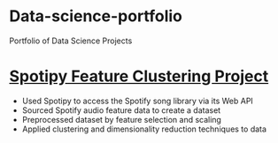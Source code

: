# Data-science-portfolio
Portfolio of Data Science Projects

# [Spotipy Feature Clustering Project](https://github.com/vpagador/spotipy-data-project)
* Used Spotipy to access the Spotify song library via its Web API
* Sourced Spotify audio feature data to create a dataset
* Preprocessed dataset by feature selection and scaling 
* Applied clustering and dimensionality reduction techniques to data


